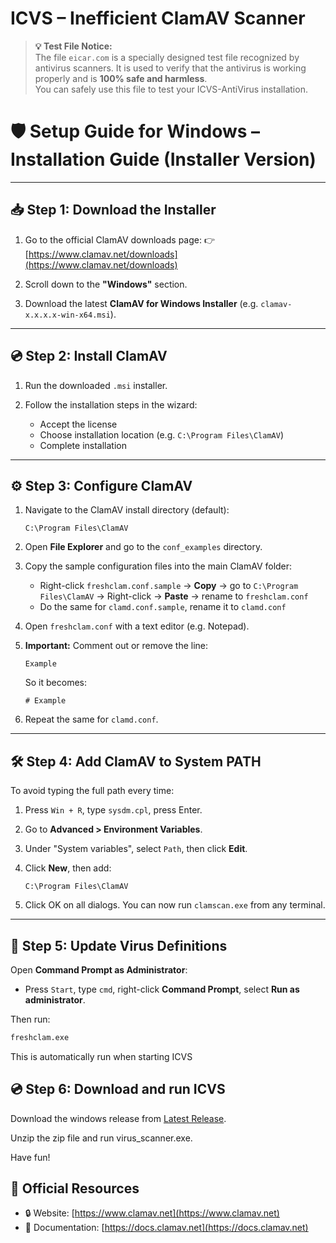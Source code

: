 # ICVS – Inefficient ClamAV Scanner

> **💡 Test File Notice:**  
> The file `eicar.com` is a specially designed test file recognized by antivirus scanners. It is used to verify that the antivirus is working properly and is **100% safe and harmless**.  
> You can safely use this file to test your ICVS-AntiVirus installation. 

# 🛡️ Setup Guide for Windows – Installation Guide (Installer Version)

---

## 📥 Step 1: Download the Installer

1. Go to the official ClamAV downloads page:
   👉 [https://www.clamav.net/downloads](https://www.clamav.net/downloads)

2. Scroll down to the **"Windows"** section.

3. Download the latest **ClamAV for Windows Installer** (e.g. `clamav-x.x.x.x-win-x64.msi`).

---

## 💿 Step 2: Install ClamAV

1. Run the downloaded `.msi` installer.

2. Follow the installation steps in the wizard:

   * Accept the license
   * Choose installation location (e.g. `C:\Program Files\ClamAV`)
   * Complete installation

---

## ⚙️ Step 3: Configure ClamAV

1. Navigate to the ClamAV install directory (default):

   ```
   C:\Program Files\ClamAV
   ```

2. Open **File Explorer** and go to the `conf_examples` directory.

3. Copy the sample configuration files into the main ClamAV folder:

   * Right-click `freshclam.conf.sample` → **Copy** → go to `C:\Program Files\ClamAV` → Right-click → **Paste** → rename to `freshclam.conf`
   * Do the same for `clamd.conf.sample`, rename it to `clamd.conf`

4. Open `freshclam.conf` with a text editor (e.g. Notepad).

5. **Important:** Comment out or remove the line:

   ```
   Example
   ```

   So it becomes:

   ```
   # Example
   ```

6. Repeat the same for `clamd.conf`.

---

## 🛠️ Step 4: Add ClamAV to System PATH

To avoid typing the full path every time:

1. Press `Win + R`, type `sysdm.cpl`, press Enter.

2. Go to **Advanced > Environment Variables**.

3. Under "System variables", select `Path`, then click **Edit**.

4. Click **New**, then add:

   ```
   C:\Program Files\ClamAV
   ```

5. Click OK on all dialogs. You can now run `clamscan.exe` from any terminal.

---

## 🔄 Step 5: Update Virus Definitions

Open **Command Prompt as Administrator**:

* Press `Start`, type `cmd`, right-click **Command Prompt**, select **Run as administrator**.

Then run:

```cmd
freshclam.exe
```

This is automatically run when starting ICVS

## 💿 Step 6: Download and run ICVS

Download the windows release from [Latest Release](https://github.com/GeorgRohrhofer/VirusScanner/releases/latest).

Unzip the zip file and run virus_scanner.exe.

Have fun!

## 🔗 Official Resources

* 🔒 Website: [https://www.clamav.net](https://www.clamav.net)
* 📖 Documentation: [https://docs.clamav.net](https://docs.clamav.net)
